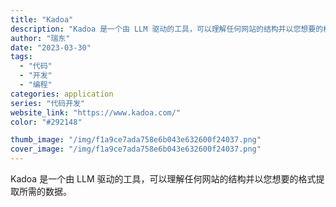 ```yaml
---
title: "Kadoa"
description: "Kadoa 是一个由 LLM 驱动的工具，可以理解任何网站的结构并以您想要的格式提取所需的数据。"
author: "瑞东"
date: "2023-03-30"
tags:
  - "代码"
  - "开发"
  - "编程"
categories: application
series: "代码开发"
website_link: "https://www.kadoa.com/"
color: "#292148"

thumb_image: "/img/f1a9ce7ada758e6b043e632600f24037.png"
cover_image: "/img/f1a9ce7ada758e6b043e632600f24037.png"
---
```


Kadoa 是一个由 LLM 驱动的工具，可以理解任何网站的结构并以您想要的格式提取所需的数据。